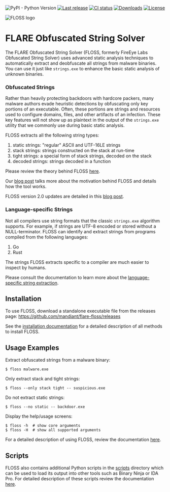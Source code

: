 ![PyPI - Python Version](https://img.shields.io/pypi/pyversions/flare-floss)
[![Last release](https://img.shields.io/github/v/release/mandiant/flare-floss)](https://github.com/mandiant/flare-floss/releases)
[![CI status](https://github.com/mandiant/flare-floss/actions/workflows/tests.yml/badge.svg)](https://github.com/mandiant/flare-floss/actions/workflows/tests.yml)
[![Downloads](https://img.shields.io/github/downloads/mandiant/flare-floss/total)](https://github.com/mandiant/flare-floss/releases)
[![License](https://img.shields.io/badge/license-Apache--2.0-green.svg)](LICENSE.txt)

![FLOSS logo](https://github.com/mandiant/flare-floss/blob/master/resources/floss-logo.png)

# FLARE Obfuscated String Solver

The FLARE Obfuscated String Solver (FLOSS, formerly FireEye Labs Obfuscated String Solver) uses advanced
static analysis techniques to automatically extract and deobfuscate all strings from
malware binaries. You can use it just like `strings.exe` to enhance the
basic static analysis of unknown binaries.

### Obfuscated Strings

Rather than heavily protecting backdoors with hardcore packers, many
malware authors evade heuristic detections by obfuscating only key
portions of an executable. Often, these portions are strings and resources
used to configure domains, files, and other artifacts of an infection.
These key features will not show up as plaintext in the output of the `strings.exe` utility
that we commonly use during basic static analysis.

FLOSS extracts all the following string types:
1. static strings: "regular" ASCII and UTF-16LE strings
2. stack strings: strings constructed on the stack at run-time
3. tight strings: a special form of stack strings, decoded on the stack
4. decoded strings: strings decoded in a function

Please review the theory behind FLOSS [here](doc/theory.md).

Our [blog post](https://www.mandiant.com/resources/automatically-extracting-obfuscated-strings) talks more about the motivation behind FLOSS and details how the tool works.

FLOSS version 2.0 updates are detailed in this [blog post](https://www.mandiant.com/resources/floss-version-2).

### Language-specific Strings
Not all compilers use string formats that the classic `strings.exe` algorithm supports. For example, if strings are UTF-8 encoded or stored without a NULL-terminator. FLOSS can identify and extract strings from programs compiled from the following languages:
 1. Go
 2. Rust

The strings FLOSS extracts specific to a compiler are much easier to inspect by humans. 

Please consult the documentation to learn more about the [language-specific string extraction](doc/language_specific_strings.md).

## Installation
To use FLOSS, download a standalone executable file from the releases page:
https://github.com/mandiant/flare-floss/releases

See the [installation documentation](doc/installation.md) for a detailed description of all methods to install FLOSS.

## Usage Examples
Extract obfuscated strings from a malware binary:

    $ floss malware.exe

Only extract stack and tight strings:

    $ floss --only stack tight -- suspicious.exe

Do not extract static strings:

    $ floss --no static -- backdoor.exe

Display the help/usage screens:

    $ floss -h  # show core arguments
    $ floss -H  # show all supported arguments

For a detailed description of using FLOSS, review the documentation
 [here](doc/usage.md).

## Scripts
FLOSS also contains additional Python scripts in the [scripts](scripts) directory 
which can be used to load its output into other tools such as Binary Ninja or IDA Pro.
For detailed description of these scripts review the documentation [here](scripts/README.md).
